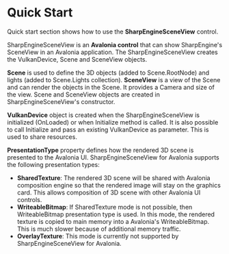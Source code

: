 ﻿# Quick Start

Quick start section shows how to use the **SharpEngineSceneView** control.

SharpEngineSceneView is an **Avalonia control** that can show SharpEngine's SceneView in an Avalonia application.
The SharpEngineSceneView creates the VulkanDevice, Scene and SceneView objects.

**Scene** is used to define the 3D objects (added to Scene.RootNode) and lights (added to Scene.Lights collection).
**SceneView** is a view of the Scene and can render the objects in the Scene. It provides a Camera and size of the view. Scene and SceneView objects are created in SharpEngineSceneView's constructor.

**VulkanDevice** object is created when the SharpEngineSceneView is initialized (OnLoaded) or when Initialize method is called.
It is also possible to call Initialize and pass an existing VulkanDevice as parameter. This is used to share resources.

**PresentationType** property defines how the rendered 3D scene is presented to the Avalonia UI. SharpEngineSceneView for Avalonia supports the following presentation types:
- **SharedTexture**: The rendered 3D scene will be shared with Avalonia composition engine so that
the rendered image will stay on the graphics card.
This allows composition of 3D scene with other Avalonia UI controls.
- **WriteableBitmap**: If SharedTexture mode is not possible, then WriteableBitmap presentation type is used.
In this mode, the rendered texture is copied to main memory into a Avalonia's WriteableBitmap.
This is much slower because of additional memory traffic.
- **OverlayTexture**: This mode is currently not supported by SharpEngineSceneView for Avalonia.